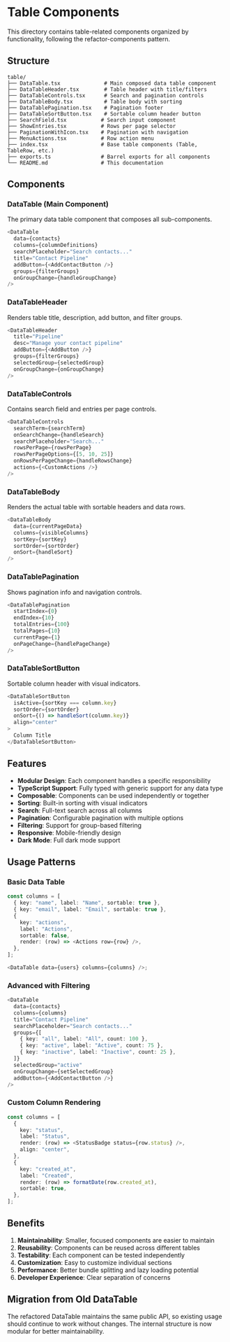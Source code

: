 # Table Components

This directory contains table-related components organized by functionality, following the refactor-components pattern.

## Structure

```
table/
├── DataTable.tsx              # Main composed data table component
├── DataTableHeader.tsx        # Table header with title/filters
├── DataTableControls.tsx      # Search and pagination controls
├── DataTableBody.tsx          # Table body with sorting
├── DataTablePagination.tsx    # Pagination footer
├── DataTableSortButton.tsx    # Sortable column header button
├── SearchField.tsx           # Search input component
├── ShowEntries.tsx           # Rows per page selector
├── PaginationWithIcon.tsx    # Pagination with navigation
├── MenuActions.tsx           # Row action menu
├── index.tsx                 # Base table components (Table, TableRow, etc.)
├── exports.ts                # Barrel exports for all components
└── README.md                 # This documentation
```

## Components

### DataTable (Main Component)

The primary data table component that composes all sub-components.

```typescript
<DataTable
  data={contacts}
  columns={columnDefinitions}
  searchPlaceholder="Search contacts..."
  title="Contact Pipeline"
  addButton={<AddContactButton />}
  groups={filterGroups}
  onGroupChange={handleGroupChange}
/>
```

### DataTableHeader

Renders table title, description, add button, and filter groups.

```typescript
<DataTableHeader
  title="Pipeline"
  desc="Manage your contact pipeline"
  addButton={<AddButton />}
  groups={filterGroups}
  selectedGroup={selectedGroup}
  onGroupChange={onGroupChange}
/>
```

### DataTableControls

Contains search field and entries per page controls.

```typescript
<DataTableControls
  searchTerm={searchTerm}
  onSearchChange={handleSearch}
  searchPlaceholder="Search..."
  rowsPerPage={rowsPerPage}
  rowsPerPageOptions={[5, 10, 25]}
  onRowsPerPageChange={handleRowsChange}
  actions={<CustomActions />}
/>
```

### DataTableBody

Renders the actual table with sortable headers and data rows.

```typescript
<DataTableBody
  data={currentPageData}
  columns={visibleColumns}
  sortKey={sortKey}
  sortOrder={sortOrder}
  onSort={handleSort}
/>
```

### DataTablePagination

Shows pagination info and navigation controls.

```typescript
<DataTablePagination
  startIndex={0}
  endIndex={10}
  totalEntries={100}
  totalPages={10}
  currentPage={1}
  onPageChange={handlePageChange}
/>
```

### DataTableSortButton

Sortable column header with visual indicators.

```typescript
<DataTableSortButton
  isActive={sortKey === column.key}
  sortOrder={sortOrder}
  onSort={() => handleSort(column.key)}
  align="center"
>
  Column Title
</DataTableSortButton>
```

## Features

- **Modular Design**: Each component handles a specific responsibility
- **TypeScript Support**: Fully typed with generic support for any data type
- **Composable**: Components can be used independently or together
- **Sorting**: Built-in sorting with visual indicators
- **Search**: Full-text search across all columns
- **Pagination**: Configurable pagination with multiple options
- **Filtering**: Support for group-based filtering
- **Responsive**: Mobile-friendly design
- **Dark Mode**: Full dark mode support

## Usage Patterns

### Basic Data Table

```typescript
const columns = [
  { key: "name", label: "Name", sortable: true },
  { key: "email", label: "Email", sortable: true },
  {
    key: "actions",
    label: "Actions",
    sortable: false,
    render: (row) => <Actions row={row} />,
  },
];

<DataTable data={users} columns={columns} />;
```

### Advanced with Filtering

```typescript
<DataTable
  data={contacts}
  columns={columns}
  title="Contact Pipeline"
  searchPlaceholder="Search contacts..."
  groups={[
    { key: "all", label: "All", count: 100 },
    { key: "active", label: "Active", count: 75 },
    { key: "inactive", label: "Inactive", count: 25 },
  ]}
  selectedGroup="active"
  onGroupChange={setSelectedGroup}
  addButton={<AddContactButton />}
/>
```

### Custom Column Rendering

```typescript
const columns = [
  {
    key: "status",
    label: "Status",
    render: (row) => <StatusBadge status={row.status} />,
    align: "center",
  },
  {
    key: "created_at",
    label: "Created",
    render: (row) => formatDate(row.created_at),
    sortable: true,
  },
];
```

## Benefits

1. **Maintainability**: Smaller, focused components are easier to maintain
2. **Reusability**: Components can be reused across different tables
3. **Testability**: Each component can be tested independently
4. **Customization**: Easy to customize individual sections
5. **Performance**: Better bundle splitting and lazy loading potential
6. **Developer Experience**: Clear separation of concerns

## Migration from Old DataTable

The refactored DataTable maintains the same public API, so existing usage should continue to work without changes. The internal structure is now modular for better maintainability.
